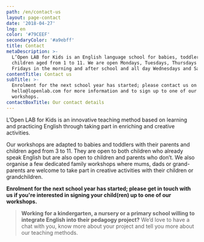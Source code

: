 ```yaml
---
path: /en/contact-us
layout: page-contact
date: '2018-04-27'
lng: en
color: '#79CEEF'
secondaryColor: '#a9ebff'
title: Contact
metaDescription: >-
  L’Open LAB for Kids is an English language school for babies, toddlers and
  children aged from 1 to 11. We are open Mondays, Tuesdays, Thursdays and
  Fridays in the morning and after school and all day Wednesdays and Saturdays. 
contentTitle: Contact us
subTitle: >-
  Enrolment for the next school year has started; please contact us on
  hello@lopenlab.com for more information and to sign up to one of our
  workshops. 
contactBoxTitle: Our contact details
---
```

L’Open LAB for Kids is an innovative teaching method based on learning and practicing English through taking part in enriching and creative activities.

Our workshops are adapted to babies and toddlers with their parents and children aged from 3 to 11. They are open to both children who already speak English but are also open to children and parents who don’t. We also organise a few dedicated family workshops where mums, dads or grand-parents are welcome to take part in creative activities with their children or grandchildren.

**Enrolment for the next school year has started; please get in touch with us if you're interested in signing your child(ren) up to one of our workshops.**

> **Working for a kindergarten, a nursery or a primary school willing to integrate English into their pedagogy project?** We’d love to have a chat with you, know more about your project and tell you more about our teaching methods.
